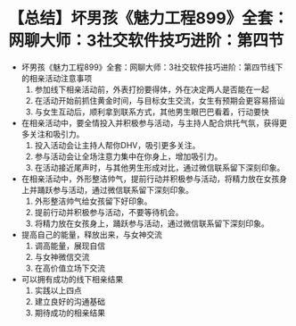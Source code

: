 # 【总结】坏男孩《魅力工程899》全套：网聊大师：3社交软件技巧进阶：第四节

-   坏男孩《魅力工程899》全套：网聊大师：3社交软件技巧进阶：第四节线下的相亲活动注意事项
    1.  参加线下相亲活动前，外表打扮要得体，外在决定两人是否能在一起
    2.  在活动开始前抓住黄金时间，与目标女生交流，女生有预期会更容易搭讪
    3.  与女生互动后，顺利拿到联系方式，其他男生眼巴巴看着，行动要快
-   在相亲活动中，要全情投入并积极参与活动，与主持人配合烘托气氛，获得更多关注和吸引力。
    1.  投入活动会让主持人帮你DHV，吸引更多关注。
    2.  参与活动会让全场注意力集中在你身上，增加吸引力。
    3.  在活动接近尾声时，与其他男生形成对比，通过微信联系留下深刻印象。
-   在相亲活动中，外形整洁帅气，提前行动并积极参与活动，将精力放在女孩身上并踊跃参与活动，通过微信联系留下深刻印象。
    1.  外形整洁帅气给女孩留下好印象。
    2.  提前行动并积极参与活动，不要等待机会。
    3.  将精力放在女孩身上，踊跃参与活动，通过微信联系留下深刻印象。
-   提高自己的能量，释放出来，与女神交流
    1.  调高能量，展现自信
    2.  与女神微信交流
    3.  在高价值立场下交流
-   可以拥有成功的线下相亲结果
    1.  实践以上四点
    2.  建立良好的沟通基础
    3.  期待成功的相亲结果